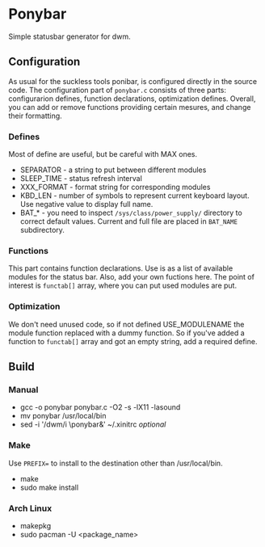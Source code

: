 # Ponybar
Simple statusbar generator for dwm.

## Configuration
As usual for the suckless tools ponibar, is configured directly in the source code. The configuration part of `ponybar.c` consists of three parts: configurarion defines, function declarations, optimization defines. Overall, you can add or remove functions providing certain mesures, and change their formatting.

### Defines
Most of define are useful, but be careful with MAX ones.

* SEPARATOR - a string to put between different modules
* SLEEP_TIME - status refresh interval
* XXX_FORMAT - format string for corresponding modules
* KBD_LEN - number of symbols to represent current keyboard layout. Use negative value to display full name.
* BAT_* - you need to inspect `/sys/class/power_supply/` directory to correct default values. Current and full file are placed in `BAT_NAME` subdirectory.

### Functions
This part contains function declarations. Use is as a list of available modules for the status bar. Also, add your own fuctions here. The point of interest is `functab[]` array, where you can put used modules are put.

### Optimization
We don't need unused code, so if not defined USE_MODULENAME the module function  replaced with a dummy function. So if you've added a function to `functab[]` array and got an empty string, add a required define.

## Build
### Manual
* gcc -o ponybar ponybar.c -O2 -s -lX11 -lasound
* mv ponybar /usr/local/bin
* sed -i '/dwm/i \ponybar\&' ~/.xinitrc *optional*

### Make
Use `PREFIX=` to install to the destination other than /usr/local/bin.

* make 
* sudo make install

### Arch Linux
* makepkg
* sudo pacman -U &lt;package_name&gt;

